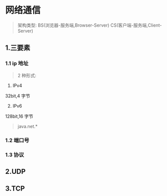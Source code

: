 # 网络通信

> 架构类型: BS(浏览器-服务端,Browser-Server) CS(客户端-服务端,Client-Server)

## 1.三要素

### 1.1 ip 地址

> 2 种形式:

1. IPv4

32bit,4 字节

2. IPv6

128bit,16 字节

> java.net.\*

### 1.2 端口号

### 1.3 协议

## 2.UDP

## 3.TCP

